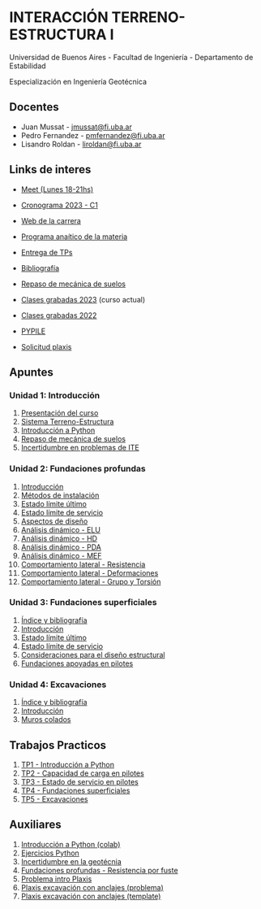 # INTERACCIÓN TERRENO-ESTRUCTURA I
Universidad de Buenos Aires - Facultad de Ingeniería - Departamento de Estabilidad

Especialización en Ingeniería Geotécnica

## Docentes

* Juan Mussat - jmussat@fi.uba.ar
* Pedro Fernandez - pmfernandez@fi.uba.ar
* Lisandro Roldan - liroldan@fi.uba.ar

## Links de interes

* [Meet (Lunes 18-21hs)](https://meet.google.com/awb-ytqe-oqe)

* [Cronograma 2023 - C1](https://docs.google.com/spreadsheets/d/1rhYaUCbZ4z_ov3hhh-SxToC-97Gt-GrMrg4mnnPtKXU/edit?usp=sharing)

* [Web de la carrera](https://campus.fi.uba.ar/course/view.php?id=3350)

* [Programa anaítico de la materia](https://campus.fi.uba.ar/pluginfile.php/494028/mod_resource/content/1/Interacci%C3%B3n%20Terreno%20-%20Estructura%20I.pdf)

* [Entrega de TPs](https://forms.gle/N7VfRzV8p7VzLSNm8)

* [Bibliografía](https://drive.google.com/drive/folders/1G-GwdJjAClMhnhLl3PN4o1ekad4BwOSd?usp=sharing)

* [Repaso de mecánica de suelos](https://www.youtube.com/playlist?list=PLQX7AAuxwaHb3Mzc5YDTNqYvbgGUQq3yB)

* [Clases grabadas 2023](https://youtube.com/playlist?list=PLQX7AAuxwaHZVdZBnysGMEaogPLU3DojQ) (curso actual)

* [Clases grabadas 2022](https://www.youtube.com/playlist?list=PLQX7AAuxwaHa4hMKon7u5L6pT0TtMO3IL)

* [PYPILE](https://www.yongtechnology.com/pypile/#:~:text=PyPile%20is%20a%20lateral%20pile,sections%20and%20custom%20cross%20section.)

* [Solicitud plaxis](https://forms.gle/koKTm1nvTfd2zh696)


## Apuntes

### Unidad 1: Introducción

1. [Presentación del curso](https://github.com/roldanlisandro/Fiuba-Geotecnia-ITE1/blob/main/Apuntes/1000%20Presentaci%C3%B3n%20curso.pdf)
2. [Sistema Terreno-Estructura](https://github.com/roldanlisandro/Fiuba-Geotecnia-ITE1/blob/main/Apuntes/1001%20Sistema%20Terreno-Estructura.pdf)
3. [Introducción a Python](https://github.com/roldanlisandro/Fiuba-Geotecnia-ITE1/blob/main/Apuntes/1002%20Introducci%C3%B3n%20a%20Python.pdf)
4. [Repaso de mecánica de suelos](https://github.com/roldanlisandro/Fiuba-Geotecnia-ITE1/blob/main/Apuntes/1104%20Repaso%20mecanica%20de%20suelos.pdf)
5. [Incertidumbre en problemas de ITE](https://github.com/roldanlisandro/Fiuba-Geotecnia-ITE1/blob/main/Apuntes/1103%20La%20incertidumbre%20en%20los%20problemas%20de%20interaccion.pdf)

### Unidad 2: Fundaciones profundas
1. [Introducción](https://github.com/roldanlisandro/Fiuba-Geotecnia-ITE1/blob/main/Apuntes/1201%20Fundaciones%20profundas%20-%20Introducci%C3%B3n.pdf)
2. [Métodos de instalación](https://github.com/roldanlisandro/Fiuba-Geotecnia-ITE1/blob/main/Apuntes/1202%20Fundaciones%20profundas%20-%20Metodos%20de%20instalacion.pdf)
3. [Estado límite último](https://github.com/roldanlisandro/Fiuba-Geotecnia-ITE1/blob/main/Apuntes/1203%20Fundaciones%20profundas%20-%20ELU.pdf)
4. [Estado límite de servicio](https://github.com/roldanlisandro/Fiuba-Geotecnia-ITE1/blob/main/Apuntes/1204%20Fundaciones%20profundas%20-%20SLS.pdf)
5. [Aspectos de diseño](https://github.com/roldanlisandro/Fiuba-Geotecnia-ITE1/blob/main/Apuntes/1207%20Fundaciones%20profundas%20-%20Aspectos%20de%20dise%C3%B1o.pdf)
6. [Análisis dinámico - ELU](https://github.com/roldanlisandro/Fiuba-Geotecnia-ITE1/blob/main/Apuntes/1208%20Analisis%20dinamico%20pilotes%20-%20ELU.pdf)
7. [Análisis dinámico - HD](https://github.com/roldanlisandro/Fiuba-Geotecnia-ITE1/blob/main/Apuntes/1209%20Analisis%20dinamico%20pilotes%20-%20HD.pdf)
8. [Análisis dinámico - PDA](https://github.com/roldanlisandro/Fiuba-Geotecnia-ITE1/blob/main/Apuntes/1210%20Analisis%20dinamico%20pilotes%20-%20PDA.pdf)
9. [Análisis dinámico - MEF](https://github.com/roldanlisandro/Fiuba-Geotecnia-ITE1/blob/main/Apuntes/1211%20Analisis%20dinamico%20pilotes%20-%20MEF.pdf)
10. [Comportamiento lateral - Resistencia](https://github.com/roldanlisandro/Fiuba-Geotecnia-ITE1/blob/main/Apuntes/1212%20Comportamiento%20lateral%20de%20pilotes%20-%20Resistencia%20ultima.pdf)
11. [Comportamiento lateral - Deformaciones](https://github.com/roldanlisandro/Fiuba-Geotecnia-ITE1/blob/main/Apuntes/1213%20Comportamiento%20lateral%20de%20pilotes%20-%20Deformaciones.pdf)
12. [Comportamiento lateral - Grupo y Torsión](https://github.com/roldanlisandro/Fiuba-Geotecnia-ITE1/blob/main/Apuntes/1214%20Comportamiento%20lateral%20de%20pilotes%20-%20Grupo%20y%20Torsion.pdf)

### Unidad 3: Fundaciones superficiales
1. [Índice y bibliografía](https://github.com/roldanlisandro/Fiuba-Geotecnia-ITE1/blob/main/Apuntes/1300%20Fundaciones%20superficiales.pdf)
2. [Introducción](https://github.com/roldanlisandro/Fiuba-Geotecnia-ITE1/blob/main/Apuntes/1301%20Fundaciones%20superficiales%20-%20Introduccion.pdf)
3. [Estado límite último](https://github.com/roldanlisandro/Fiuba-Geotecnia-ITE1/blob/main/Apuntes/1302%20Fundaciones%20superficiales%20-%20ULS.pdf)
4. [Estado límite de servicio](https://github.com/roldanlisandro/Fiuba-Geotecnia-ITE1/blob/main/Apuntes/1303%20Fundaciones%20superficiales%20-%20SLS.pdf)
5. [Consideraciones para el diseño estructural](https://github.com/roldanlisandro/Fiuba-Geotecnia-ITE1/blob/main/Apuntes/1304%20Fundaciones%20superficiales%20-%20Consideraciones%20para%20el%20diseno%20estructural.pdf)
6. [Fundaciones apoyadas en pilotes](https://github.com/roldanlisandro/Fiuba-Geotecnia-ITE1/blob/main/Apuntes/1305%20Fundaciones%20superficiales%20-%20Fundaciones%20apoyadas%20en%20pilotes.pdf)

### Unidad 4: Excavaciones
1. [Índice y bibliografía](https://github.com/roldanlisandro/Fiuba-Geotecnia-ITE1/blob/main/Apuntes/1400%20Excavaciones.pdf)
2. [Introducción](https://github.com/roldanlisandro/Fiuba-Geotecnia-ITE1/blob/main/Apuntes/1401%20Excavaciones%20-%20Introduccion.pdf)
3. [Muros colados](https://github.com/roldanlisandro/Fiuba-Geotecnia-ITE1/blob/main/Apuntes/1405%20Muros%20colados.pdf)

## Trabajos Practicos

1. [TP1 - Introducción a Python](https://github.com/roldanlisandro/Fiuba-Geotecnia-ITE1/blob/main/Trabajos%20Practicos/TP1%20-%20Intro%20a%20Python.ipynb)
2. [TP2 - Capacidad de carga en pilotes](https://github.com/roldanlisandro/Fiuba-Geotecnia-ITE1/blob/main/Trabajos%20Practicos/TP2%20-%20Capacidad%20de%20carga%20en%20pilotes.ipynb)
3. [TP3 - Estado de servicio en pilotes](https://github.com/roldanlisandro/Fiuba-Geotecnia-ITE1/blob/main/Trabajos%20Practicos/TP3%20-%20SLS%20-%20Pilotes.ipynb)
4. [TP4 - Fundaciones superficiales](https://github.com/roldanlisandro/Fiuba-Geotecnia-ITE1/blob/main/Trabajos%20Practicos/TP4%20-%20Fundaciones%20superficiales.ipynb)
5. [TP5 - Excavaciones](https://github.com/roldanlisandro/Fiuba-Geotecnia-ITE1/blob/main/Trabajos%20Practicos/TP5%20-%20Excavaciones.ipynb)

## Auxiliares
1. [Introducción a Python (colab)](https://github.com/roldanlisandro/Fiuba-Geotecnia-ITE1/blob/main/Auxiliares/Introduccion_a_Python.ipynb)
2. [Ejercicios Python](https://github.com/roldanlisandro/Fiuba-Geotecnia-ITE1/blob/main/Auxiliares/Ejercicios%20Python.ipynb)
3. [Incertidumbre en la geotécnia](https://github.com/roldanlisandro/Fiuba-Geotecnia-ITE1/blob/main/Auxiliares/Incertidumbre%20en%20geotecnia.ipynb)
4. [Fundaciones profundas - Resistencia por fuste](https://github.com/roldanlisandro/Fiuba-Geotecnia-ITE1/blob/main/Auxiliares/Fundaciones_profundas_Resistencia_por_fuste.ipynb)
5. [Problema intro Plaxis](https://github.com/roldanlisandro/Fiuba-Geotecnia-ITE1/blob/main/Auxiliares/1602%20Plaxis.pdf)
6. [Plaxis excavación con anclajes (problema)](https://github.com/roldanlisandro/Fiuba-Geotecnia-ITE1/blob/main/Auxiliares/Ejemplo%20plaxis%202.pdf)
7. [Plaxis excavación con anclajes (template)](https://github.com/roldanlisandro/Fiuba-Geotecnia-ITE1/blob/main/Auxiliares/excavacion_anclajes_plaxis.zip)



